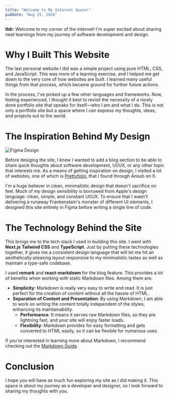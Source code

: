 ```yaml
---
title: "Welcome to My Internet Space!"
pubDate: "Aug 25, 2024"
---
```


**tldr:** Welcome to my corner of the internet! I'm super excited about sharing neat learnings from my journey of software development and design.

# Why I Built This Website

The last personal website I did was a simple project using pure HTML, CSS, and JavaScript. This was more of a learning exercise, and I helped me get down to the very core of how websites are built. I learned many useful things from that process, which became ground for further future actions.

In the process, I've picked up a few other languages and frameworks. Now, feeling experienced, I thought it best to revisit the necessity of a nicely done portfolio site that speaks for itself—who I am and what I do. This is not only a portfolio site but a space where I can express my thoughts, ideas, and projects out to the world.

# The Inspiration Behind My Design

![Figma Design](/images/figma-design.png)

Before desiging the site, I knew I wanted to add a blog section to be able to share quick thoughts about software development, UI/UX, or any other topic that interests me. As a means of getting inspiration on design, I visited a lot of websites, one of which is [Prettyfolio](https://prettyfolio.com/), that I found through Ansub on X.

I'm a huge believer in clean, minimalistic design that doesn't sacrifice on feel. Much of my design sensibility is borrowed from Apple's design language: clean, simple, and constant UI/UX. To ensure that I wasn't delivering a runaway Frankenstein's monster of different UI elements, I designed this site entirely in Figma before writing a single line of code.

# The Technology Behind the Site

This brings me to the tech stack I used in building this site. I went with **Next.js** **Tailwind CSS** and **TypeScript**. Just by putting these technologies together, it gives me a consistent design language that will let me hit an aesthetically-pleasing layout responsive to my minimalistic tastes as well as maintain a type-safe codebase.

I used **remark** and **react-markdown** for the blog feature. This provides a lot of benefits when working with static Markdown files. Among them are:

- **Simplicity**: Markdown is really very easy to write and read. It is just perfect for the creation of content without all the hassle of HTML.
- **Separation of Content and Presentation**: By using Markdown, I am able to work on writing the content totally independent of the styles, enhancing its maintainability.
  - **Performance**: It means it serves raw Markdown files, so they are lightning fast, and your site will enjoy faster loads.
  - **Flexibility**: Markdown provides for easy formatting and gets converted to HTML easily, so it can be flexible for numerous uses.

If you’re interested in learning more about Markdown, I recommend checking out the [Markdown Guide](https://www.markdownguide.org/).

# Conclusion

I hope you will have as much fun exploring my site as I did making it. This space is about my journey as a developer and designer, so I look forward to sharing my thoughts with you.
